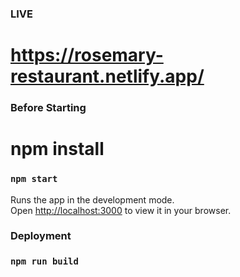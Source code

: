 ### LIVE
# https://rosemary-restaurant.netlify.app/

### Before Starting
# npm install

### `npm start`

Runs the app in the development mode.\
Open [http://localhost:3000](http://localhost:3000) to view it in your browser.

### Deployment
### `npm run build` 

